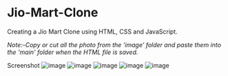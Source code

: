 # Jio-Mart-Clone
Creating a Jio Mart Clone using HTML, CSS and JavaScript.

*Note:-Copy or cut all the photo from the 'image' folder and paste them into the 'main' folder when the HTML file is saved.*

Screenshot
![image](https://github.com/MirJahangirAlli/Jio-Mart-Clone/assets/128170942/17f514d5-98f6-4cea-a2e9-35d22a643e05)
![image](https://github.com/MirJahangirAlli/Jio-Mart-Clone/assets/128170942/e5be0b3f-6a3c-454b-a3e1-a6a76c9293aa)
![image](https://github.com/MirJahangirAlli/Jio-Mart-Clone/assets/128170942/49a0a2fa-a8a1-44a2-a211-bc4ee07baec4)
![image](https://github.com/MirJahangirAlli/Jio-Mart-Clone/assets/128170942/fecb290f-8732-4566-8d5e-6d69d5646e8d)
![image](https://github.com/MirJahangirAlli/Jio-Mart-Clone/assets/128170942/3ac3fd9b-90f5-44dc-9dd3-af93e51bfa56)





